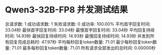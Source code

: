 # Qwen3-32B-FP8 并发测试结果

总请求数: 1
成功请求数: 1
失败请求数: 0
成功率: 100.00%
平均首字回复时间: 33.04秒
最快首字回复时间: 33.04秒
最慢首字回复时间: 33.04秒
平均回复持续时间: 14.93秒
最快回复持续时间: 14.93秒
最慢回复持续时间: 14.93秒
并发到所有回复完成总耗时: 47.97秒
平均每秒回复token数量: 71.01
最少每秒回复token数量: 71.01
最多每秒回复token数量: 71.01
所有请求全部发出的总时间: 0.00000秒

